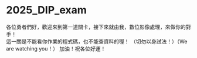 # 2025_DIP_exam

各位勇者們好，歡迎來到第一道關卡，接下來就由我，數位影像處理，來做你的對手！
<br>
這一關是不能看你作業的程式碼，也不能查資料的喔！
（切勿以身試法！）（We are watching you！）
加油！祝各位好運！
